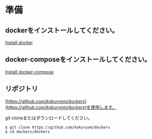 # 準備

## dockerをインストールしてください。
 [Install docker](https://docs.docker.com/install/linux/docker-ce/centos/)

## docker-composeをインストールしてください。
 [Install docker-compose](https://docs.docker.com/compose/install/)

## リポジトリ
[https://github.com/kokuryom/dockers](https://github.com/kokuryom/dockers)を使用します。

git cloneまたはダウンロードしてください。

```
$ git clone https://github.com/kokuryom/dockers
$ cd dockers/dockers
```
